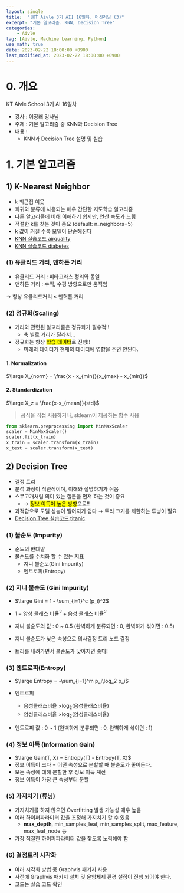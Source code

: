 ```yaml
---
layout: single
title:  "[KT Aivle 3기 AI] 16일차. 머신러닝 (3)"
excerpt: "기본 알고리즘. KNN, Decision Tree"
categories:
    - Aivle
tag: [Aivle, Machine Learning, Python]
use_math: true
date: 2023-02-22 18:00:00 +0900
last_modified_at: 2023-02-22 18:00:00 +0900
---
```


# 0. 개요
KT Aivle School 3기 AI 16일차 
- 강사 : 이장래 강사님
- 주제 : 기본 알고리즘 중 KNN과 Decision Tree
- 내용 :
  - KNN과 Decision Tree 설명 및 실습

# 1. 기본 알고리즘
## 1) K-Nearest Neighbor
- k 최근접 이웃
- 회귀와 분류에 사용되는 매우 간단한 지도학습 알고리즘
- 다른 알고리즘에 비해 이해하기 쉽지만, 연산 속도가 느림
- 적절한 k를 찾는 것이 중요 (default: n_neighbors=5)
- k 값이 커질 수록 모델이 단순해진다
- <a href='https://github.com/Jihwan98/aivle_school/blob/main/2023.02.20_%EB%A8%B8%EC%8B%A0%EB%9F%AC%EB%8B%9D_%EC%8B%A4%EC%8A%B5%EC%9E%90%EB%A3%8C/%EB%B0%B0%EC%9A%B0%EA%B8%B0/ML03_02_KNN(AirQuality).ipynb' target='_blank'>KNN 실습코드 airquality</a>
- <a href='https://github.com/Jihwan98/aivle_school/blob/main/2023.02.20_%EB%A8%B8%EC%8B%A0%EB%9F%AC%EB%8B%9D_%EC%8B%A4%EC%8A%B5%EC%9E%90%EB%A3%8C/%EC%9D%B5%ED%9E%88%EA%B8%B0/%EC%8B%A4%EC%8A%B503_03_KNN(Diabetes).ipynb' target='_blank'>KNN 실습코드 diabetes</a>


### (1) 유클리드 거리, 맨하튼 거리
- 유클리드 거리 : 피타고라스 정리와 동일
- 맨하튼 거리 : 수직, 수평 방향으로만 움직임

→ 항상 유클리드거리 ≤ 맨허튼 거리

### (2) 정규화(Scaling)
- 거리와 관련된 알고리즘은 정규화가 필수적!!
  - 축 별로 거리가 달라서...
- 정규화는 항상 <mark>학습 데이터</mark>로 진행!!
  - 미래의 데이터가 현재의 데이터에 영향을 주면 안된다.

#### 1. Normalization
$\large X_{norm} = \frac{x - x_{min}}{x_{max} - x_{min}}$

#### 2. Standardization
$\large X_z = \frac{x-x_{mean}}{std}$

> 공식을 직접 사용하거나, sklearn이 제공하는 함수 사용

```python
from sklearn.preprocessing import MinMaxScaler
scaler = MinMaxScaler()
scaler.fit(x_train)
x_train = scaler.transform(x_train)
x_test = scaler.transform(x_test)
```

## 2) Decision Tree
- 결정 트리
- 분석 과정이 직관적이며, 이해와 설명하기가 쉬움
- 스무고개처럼 의미 있는 질문을 먼저 하는 것이 중요
  - → <mark>정보 이득이 높은 방향</mark>으로!!
- 과적합으로 모델 성능이 떨어지기 쉽다 → 트리 크기를 제한하는 튜닝이 필요
- <a href='https://github.com/Jihwan98/aivle_school/blob/main/2023.02.20_%EB%A8%B8%EC%8B%A0%EB%9F%AC%EB%8B%9D_%EC%8B%A4%EC%8A%B5%EC%9E%90%EB%A3%8C/%EB%B0%B0%EC%9A%B0%EA%B8%B0/ML03_03_%EA%B2%B0%EC%A0%95%ED%8A%B8%EB%A6%AC(Titanic).ipynb' target='_blank'>Decision Tree 실습코드 titanic</a>

### (1) 불순도 (Impurity)
- 순도의 반대말
- 불순도를 수치화 할 수 있는 지표
  - 지니 불순도(Gini Impurity)
  - 엔트로피(Entropy)

### (2) 지니 불순도 (Gini Impurity)
- $\large Gini = 1 - \sum_{i=1}^c (p_i)^2$

- $1-\text{양성 클래스 비율}^2 + \text{음성 클래스 비율}^2$
- 지니 불순도의 값 : 0 ~ 0.5 (완벽하게 분류되면 : 0, 완벽하게 섞이면 : 0.5)
- 지니 불순도가 낮은 속성으로 의사결정 트리 노드 결정
- 트리를 내려가면서 불순도가 낮아지면 좋다!

### (3) 엔트로피(Entropy)
- $\large Entropy = -\sum_{i=1}^m p_i\log_2 p_i$

- 엔트로피
  - 음성클래스비율 $\times \log_2$(음성클래스비율)
  - 양성클래스비율 $\times \log_2$(양성클래스비율)
- 엔트로피 값 : 0 ~ 1 (완벽하게 분류되면 : 0, 완벽하게 섞이면 : 1)

### (4) 정보 이득 (Information Gain)
- $\large Gain(T, X) = Entropy(T) - Entropy(T, X)$
- 정보 이득이 크다 = 어떤 속성으로 분할할 때 불순도가 줄어든다.
- 모든 속성에 대해 분할한 후 정보 이득 계산
- 정보 이득이 가장 큰 속성부터 분할

### (5) 가지치기 (튜닝)
- 가지치기를 하지 않으면 Overfitting 발생 가능성 매우 높음
- 여러 하이퍼파라미터 값을 조정해 가지치기 할 수 있음
  - **max_depth**, min_samples_leaf, min_samples_split, max_feature, max_leaf_node 등
- 가장 적절한 하이퍼파라미터 값을 찾도록 노력해야 함

### (6) 결정트리 시각화
- 여러 시각화 방법 중 Graphvis 패키지 사용
- 사전에 Graphvis 패키지 설치 및 운영체제 환경 설정이 진행 되어야 한다.
- 코드는 실습 코드 확인
